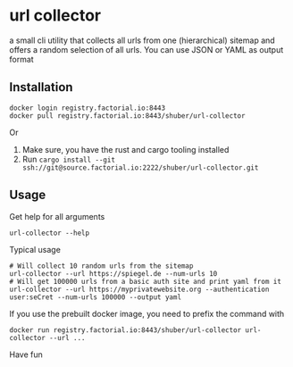 # url collector

a small cli utility that collects all urls from one (hierarchical) sitemap and offers a random selection of all urls. You can use JSON or YAML as output format

## Installation

```shell
docker login registry.factorial.io:8443
docker pull registry.factorial.io:8443/shuber/url-collector
```

Or

1. Make sure, you have the rust and cargo tooling installed
2. Run `cargo install --git ssh://git@source.factorial.io:2222/shuber/url-collector.git`


## Usage

Get help for all arguments

```shell
url-collector --help
```

Typical usage

```shell
# Will collect 10 random urls from the sitemap
url-collector --url https://spiegel.de --num-urls 10   
# Will get 100000 urls from a basic auth site and print yaml from it
url-collector --url https://myprivatewebsite.org --authentication user:seCret --num-urls 100000 --output yaml
```

If you use the prebuilt docker image, you need to prefix the command with 

```
docker run registry.factorial.io:8443/shuber/url-collector url-collector --url ...
```

Have fun
